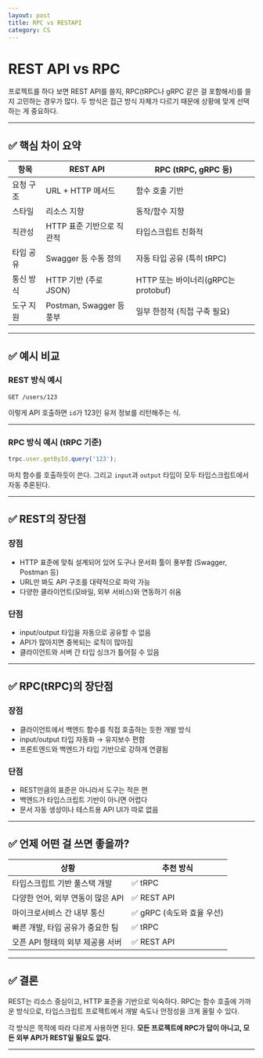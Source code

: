 ```yaml
---
layout: post
title: RPC vs RESTAPI
category: CS
---
```


# REST API vs RPC

프로젝트를 하다 보면 REST API를 쓸지, RPC(tRPC나 gRPC 같은 걸 포함해서)를 쓸지 고민하는 경우가 많다.
두 방식은 접근 방식 자체가 다르기 때문에 상황에 맞게 선택하는 게 중요하다.

---

## ✅ 핵심 차이 요약

| 항목    | REST API              | RPC (tRPC, gRPC 등)           |
| ----- | --------------------- | ---------------------------- |
| 요청 구조 | URL + HTTP 메서드        | 함수 호출 기반                     |
| 스타일   | 리소스 지향                | 동작/함수 지향                     |
| 직관성   | HTTP 표준 기반으로 직관적      | 타입스크립트 친화적                   |
| 타입 공유 | Swagger 등 수동 정의       | 자동 타입 공유 (특히 tRPC)           |
| 통신 방식 | HTTP 기반 (주로 JSON)     | HTTP 또는 바이너리(gRPC는 protobuf) |
| 도구 지원 | Postman, Swagger 등 풍부 | 일부 한정적 (직접 구축 필요)            |

---

## ✅ 예시 비교

### REST 방식 예시

```
GET /users/123
```

이렇게 API 호출하면 `id`가 123인 유저 정보를 리턴해주는 식.

---

### RPC 방식 예시 (tRPC 기준)

```ts
trpc.user.getById.query('123');
```

마치 함수를 호출하듯이 쓴다.
그리고 `input`과 `output` 타입이 모두 타입스크립트에서 자동 추론된다.

---

## ✅ REST의 장단점

### 장점

* HTTP 표준에 맞춰 설계되어 있어 도구나 문서화 툴이 풍부함 (Swagger, Postman 등)
* URL만 봐도 API 구조를 대략적으로 파악 가능
* 다양한 클라이언트(모바일, 외부 서비스)와 연동하기 쉬움

### 단점

* input/output 타입을 자동으로 공유할 수 없음
* API가 많아지면 중복되는 로직이 많아짐
* 클라이언트와 서버 간 타입 싱크가 틀어질 수 있음

---

## ✅ RPC(tRPC)의 장단점

### 장점

* 클라이언트에서 백엔드 함수를 직접 호출하는 듯한 개발 방식
* input/output 타입 자동화 → 유지보수 편함
* 프론트엔드와 백엔드가 타입 기반으로 강하게 연결됨

### 단점

* REST만큼의 표준은 아니라서 도구는 적은 편
* 백엔드가 타입스크립트 기반이 아니면 어렵다
* 문서 자동 생성이나 테스트용 API UI가 따로 없음

---

## ✅ 언제 어떤 걸 쓰면 좋을까?

| 상황                    | 추천 방식              |
| --------------------- | ------------------ |
| 타입스크립트 기반 풀스택 개발      | ✅ tRPC             |
| 다양한 언어, 외부 연동이 많은 API | ✅ REST API         |
| 마이크로서비스 간 내부 통신       | ✅ gRPC (속도와 효율 우선) |
| 빠른 개발, 타입 공유가 중요한 팀   | ✅ tRPC             |
| 오픈 API 형태의 외부 제공용 서버  | ✅ REST API         |

---

## ✅ 결론

REST는 리소스 중심이고, HTTP 표준을 기반으로 익숙하다.
RPC는 함수 호출에 가까운 방식으로, 타입스크립트 프로젝트에서 개발 속도나 안정성을 크게 올릴 수 있다.

각 방식은 목적에 따라 다르게 사용하면 된다.
**모든 프로젝트에 RPC가 답이 아니고, 모든 외부 API가 REST일 필요도 없다.**

---